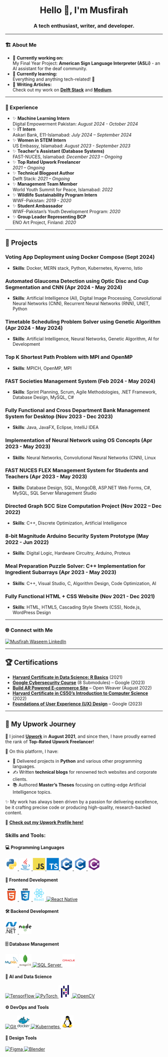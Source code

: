 <h1 align="center">Hello 👋, I'm Musfirah</h1>
<h3 align="center">A tech enthusiast, writer, and developer.</h3>

---

### 🏗️ About Me
- 🔭 **Currently working on:**  
  My Final Year Project: **American Sign Language Interpreter (ASLi)** - an AI assistant for the deaf community.  
- 🌱 **Currently learning:**  
  Everything and anything tech-related! 🤖  
- 📝 **Writing Articles:**  
  Check out my work on **[Delft Stack]([https://delftstack.com](https://www.delftstack.com/author/musfirah/))** and **[Medium]([https://medium.com](https://medium.com/@musfirahwaseem.04))**.  

---

### 💼 Experience
  - ✨ **Machine Learning Intern**  
    Digital Empowerment Pakistan: *August 2024 - October 2024*
  - ✨ **IT Intern**  
    Askari Bank, E11-Islamabad: *July 2024 – September 2024*
  - ✨ **Women in STEM Intern**  
    US Embassy, Islamabad: *August 2023 - September 2023*
  - ✨ **Teacher's Assistant (Database Systems)**  
    FAST-NUCES, Islamabad: *December 2023 – Ongoing*
  - ✨ **Top Rated Upwork Freelancer**  
    *2021 – Ongoing*
  - ✨ **Technical Blogpost Author**  
    Delft Stack: *2021 – Ongoing*
  - ✨ **Management Team Member**  
    World Youth Summit for Peace, Islamabad: *2022*
  - ✨ **Wildlife Sustainability Program Intern**  
    WWF-Pakistan: *2019 - 2020*
  - ✨ **Student Ambassador**  
    WWF-Pakistan’s Youth Development Program: *2020*
  - ✨ **Group Leader Representing BCP**  
    ENO Art Project, Finland: *2020*

---

## 📂 Projects  

### **Voting App Deployment using Docker Compose** (Sept 2024)  
- **Skills**: Docker, MERN stack, Python, Kubernetes, Kyverno, Istio  

### **Automated Glaucoma Detection using Optic Disc and Cup Segmentation and CNN** (Apr 2024 - May 2024)  
- **Skills**: Artificial Intelligence (AI), Digital Image Processing, Convolutional Neural Networks (CNN), Recurrent Neural Networks (RNN), UNET, Python  

### **Timetable Scheduling Problem Solver using Genetic Algorithm** (Apr 2024 - May 2024)  
- **Skills**: Artificial Intelligence, Neural Networks, Genetic Algorithm, AI for Development  

### **Top K Shortest Path Problem with MPI and OpenMP**  
- **Skills**: MPICH, OpenMP, MPI  

### **FAST Societies Management System** (Feb 2024 - May 2024)  
- **Skills**: Sprint Planning, Scrum, Agile Methodologies, .NET Framework, Database Design, MySQL, C#  

### **Fully Functional and Cross Department Bank Management System for Desktop** (Nov 2023 - Dec 2023)  
- **Skills**: Java, JavaFX, Eclipse, IntelliJ IDEA  

### **Implementation of Neural Network using OS Concepts** (Apr 2023 - May 2023)  
- **Skills**: Neural Networks, Convolutional Neural Networks (CNN), Linux  

### **FAST NUCES FLEX Management System for Students and Teachers** (Apr 2023 - May 2023)  
- **Skills**: Database Design, SQL, MongoDB, ASP.NET Web Forms, C#, MySQL, SQL Server Management Studio  

### **Directed Graph SCC Size Computation Project** (Nov 2022 – Dec 2022)  
- **Skills**: C++, Discrete Optimization, Artificial Intelligence  

### **8-bit Magnitude Arduino Security System Prototype** (May 2022 - Jun 2022)  
- **Skills**: Digital Logic, Hardware Circuitry, Arduino, Proteus  

### **Meal Preparation Puzzle Solver: C++ Implementation for Ingredient Subarrays** (Apr 2023 - May 2023)  
- **Skills**: C++, Visual Studio, C, Algorithm Design, Code Optimization, AI  

### **Fully Functional HTML + CSS Website** (Nov 2021 - Dec 2021)  
- **Skills**: HTML, HTML5, Cascading Style Sheets (CSS), Node.js, WordPress Design  

--- 

### 🌐 Connect with Me
<p align="left">
  <a href="https://linkedin.com/in/musfirah-waseem-51424b243" target="blank">
    <img align="center" src="https://raw.githubusercontent.com/rahuldkjain/github-profile-readme-generator/master/src/images/icons/Social/linked-in-alt.svg" alt="Musfirah Waseem LinkedIn" height="30" width="40" />
  </a>
</p>

---

## 🏆 Certifications  

- **[Harvard Certificate in Data Science: R Basics](#)** (2021)  
- **[Google Cybersecurity Course](#)** (8 Submodules) – Google (2023)  
- **[Build AR Powered E-commerce Site](#)** – Open Weaver (August 2022)  
- **[Harvard Certificate in CS50’s Introduction to Computer Science](#)** (2022)  
- **[Foundations of User Experience (UX) Design](#)** – Google (2023)  

---

## 💼 My Upwork Journey  

🎉 I joined **[Upwork](https://www.upwork.com)** in **August 2021**, and since then, I have proudly earned the rank of **Top-Rated Upwork Freelancer**!  

🚀 On this platform, I have:  
- 🐍 Delivered projects in **Python** and various other programming languages.  
- ✍️ Written **technical blogs** for renowned tech websites and corporate clients.  
- 📚 Authored **Master’s Theses** focusing on cutting-edge Artificial Intelligence topics.  

✨ My work has always been driven by a passion for delivering excellence, be it crafting precise code or producing high-quality, research-backed content.  

🔗 **[Check out my Upwork Profile here!]([https://www.upwork.com](https://www.upwork.com/freelancers/~01cf516a271d250e8b?mp_source=share))**  



<h3 align="left">Skills and Tools:</h3>
<p align="left"> <!-- Programming Languages --> <h4>💻 Programming Languages</h4> <a href="https://www.python.org" target="_blank" rel="noreferrer"> <img src="https://raw.githubusercontent.com/devicons/devicon/master/icons/python/python-original.svg" alt="Python" width="40" height="40"/> </a> <a href="https://www.java.com" target="_blank" rel="noreferrer"> <img src="https://raw.githubusercontent.com/devicons/devicon/master/icons/java/java-original.svg" alt="Java" width="40" height="40"/> </a> <a href="https://developer.mozilla.org/en-US/docs/Web/JavaScript" target="_blank" rel="noreferrer"> <img src="https://raw.githubusercontent.com/devicons/devicon/master/icons/javascript/javascript-original.svg" alt="JavaScript" width="40" height="40"/> </a> <a href="https://www.typescriptlang.org/" target="_blank" rel="noreferrer"> <img src="https://raw.githubusercontent.com/devicons/devicon/master/icons/typescript/typescript-original.svg" alt="TypeScript" width="40" height="40"/> </a> <a href="https://www.w3schools.com/cpp/" target="_blank" rel="noreferrer"> <img src="https://raw.githubusercontent.com/devicons/devicon/master/icons/cplusplus/cplusplus-original.svg" alt="C++" width="40" height="40"/> </a> <a href="https://www.cprogramming.com/" target="_blank" rel="noreferrer"> <img src="https://raw.githubusercontent.com/devicons/devicon/master/icons/c/c-original.svg" alt="C" width="40" height="40"/> </a> <a href="https://www.w3schools.com/cs/" target="_blank" rel="noreferrer"> <img src="https://raw.githubusercontent.com/devicons/devicon/master/icons/csharp/csharp-original.svg" alt="C#" width="40" height="40"/> </a> <!-- Frontend Development --> <h4>🎨 Frontend Development</h4> <a href="https://www.w3.org/html/" target="_blank" rel="noreferrer"> <img src="https://raw.githubusercontent.com/devicons/devicon/master/icons/html5/html5-original-wordmark.svg" alt="HTML5" width="40" height="40"/> </a> <a href="https://www.w3schools.com/css/" target="_blank" rel="noreferrer"> <img src="https://raw.githubusercontent.com/devicons/devicon/master/icons/css3/css3-original-wordmark.svg" alt="CSS3" width="40" height="40"/> </a> <a href="https://reactjs.org/" target="_blank" rel="noreferrer"> <img src="https://raw.githubusercontent.com/devicons/devicon/master/icons/react/react-original-wordmark.svg" alt="React" width="40" height="40"/> </a> <a href="https://reactnative.dev/" target="_blank" rel="noreferrer"> <img src="https://reactnative.dev/img/header_logo.svg" alt="React Native" width="40" height="40"/> </a> <!-- Backend Development --> <h4>🛠️ Backend Development</h4> <a href="https://dotnet.microsoft.com/" target="_blank" rel="noreferrer"> <img src="https://raw.githubusercontent.com/devicons/devicon/master/icons/dot-net/dot-net-original-wordmark.svg" alt="DotNet" width="40" height="40"/> </a> <a href="https://nodejs.org/" target="_blank" rel="noreferrer"> <img src="https://raw.githubusercontent.com/devicons/devicon/master/icons/nodejs/nodejs-original-wordmark.svg" alt="Node.js" width="40" height="40"/> </a> <!-- Database Management --> <h4>🗄️ Database Management</h4> <a href="https://www.mysql.com/" target="_blank" rel="noreferrer"> <img src="https://raw.githubusercontent.com/devicons/devicon/master/icons/mysql/mysql-original-wordmark.svg" alt="MySQL" width="40" height="40"/> </a> <a href="https://www.mongodb.com/" target="_blank" rel="noreferrer"> <img src="https://raw.githubusercontent.com/devicons/devicon/master/icons/mongodb/mongodb-original-wordmark.svg" alt="MongoDB" width="40" height="40"/> </a> <a href="https://www.microsoft.com/en-us/sql-server" target="_blank" rel="noreferrer"> <img src="https://www.svgrepo.com/show/303229/microsoft-sql-server-logo.svg" alt="SQL Server" width="40" height="40"/> </a> <a href="https://www.oracle.com/" target="_blank" rel="noreferrer"> <img src="https://raw.githubusercontent.com/devicons/devicon/master/icons/oracle/oracle-original.svg" alt="Oracle" width="40" height="40"/> </a> <!-- AI and Data Science --> <h4>🤖 AI and Data Science</h4> <a href="https://www.tensorflow.org" target="_blank" rel="noreferrer"> <img src="https://www.vectorlogo.zone/logos/tensorflow/tensorflow-icon.svg" alt="TensorFlow" width="40" height="40"/> </a> <a href="https://pytorch.org/" target="_blank" rel="noreferrer"> <img src="https://www.vectorlogo.zone/logos/pytorch/pytorch-icon.svg" alt="PyTorch" width="40" height="40"/> </a> <a href="https://pandas.pydata.org/" target="_blank" rel="noreferrer"> <img src="https://raw.githubusercontent.com/devicons/devicon/2ae2a900d2f041da66e950e4d48052658d850630/icons/pandas/pandas-original.svg" alt="Pandas" width="40" height="40"/> </a> <a href="https://opencv.org/" target="_blank" rel="noreferrer"> <img src="https://www.vectorlogo.zone/logos/opencv/opencv-icon.svg" alt="OpenCV" width="40" height="40"/> </a> <!-- DevOps and Tools --> <h4>⚙️ DevOps and Tools</h4> <a href="https://git-scm.com/" target="_blank" rel="noreferrer"> <img src="https://www.vectorlogo.zone/logos/git-scm/git-scm-icon.svg" alt="Git" width="40" height="40"/> </a> <a href="https://www.docker.com/" target="_blank" rel="noreferrer"> <img src="https://raw.githubusercontent.com/devicons/devicon/master/icons/docker/docker-original-wordmark.svg" alt="Docker" width="40" height="40"/> </a> <a href="https://kubernetes.io" target="_blank" rel="noreferrer"> <img src="https://www.vectorlogo.zone/logos/kubernetes/kubernetes-icon.svg" alt="Kubernetes" width="40" height="40"/> </a> <a href="https://www.linux.org/" target="_blank" rel="noreferrer"> <img src="https://raw.githubusercontent.com/devicons/devicon/master/icons/linux/linux-original.svg" alt="Linux" width="40" height="40"/> </a> <!-- Design Tools --> <h4>🎨 Design Tools</h4> <a href="https://www.figma.com/" target="_blank" rel="noreferrer"> <img src="https://www.vectorlogo.zone/logos/figma/figma-icon.svg" alt="Figma" width="40" height="40"/> </a> <a href="https://www.blender.org/" target="_blank" rel="noreferrer"> <img src="https://download.blender.org/branding/community/blender_community_badge_white.svg" alt="Blender" width="40" height="40"/> </a> </p>
